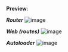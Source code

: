 **Preview**:

***Router***
![image](https://github.com/user-attachments/assets/eaab6d6d-388d-455c-84f1-5751fca7984e)

***Web (routes)***
![image](https://github.com/user-attachments/assets/f80a2b78-71ce-4e3e-b455-76ebd18552c0)


***Autoloader***
![image](https://github.com/user-attachments/assets/ca91d6eb-8fbd-4097-9610-20619784eb65)
